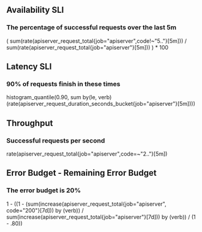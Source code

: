 ## Availability SLI
### The percentage of successful requests over the last 5m
(
  sum(rate(apiserver_request_total{job="apiserver",code!~"5.."}[5m]))
  /
  sum(rate(apiserver_request_total{job="apiserver"}[5m]))
) * 100


## Latency SLI
### 90% of requests finish in these times
histogram_quantile(0.90, sum by(le, verb) (rate(apiserver_request_duration_seconds_bucket{job="apiserver"}[5m])))

## Throughput
### Successful requests per second
rate(apiserver_request_total{job="apiserver",code=~"2.."}[5m])

## Error Budget - Remaining Error Budget
### The error budget is 20%
1 - ((1 - (sum(increase(apiserver_request_total{job="apiserver", code="200"}[7d])) by (verb)) / sum(increase(apiserver_request_total{job="apiserver"}[7d])) by (verb)) / (1 - .80))
